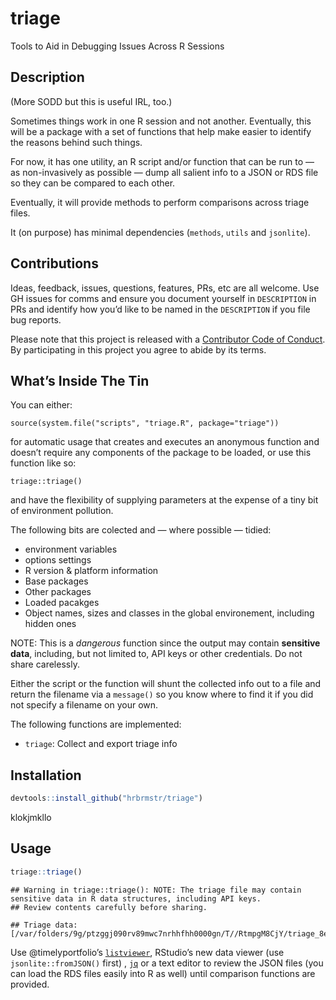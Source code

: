 
# triage

Tools to Aid in Debugging Issues Across R Sessions

## Description

(More SODD but this is useful IRL, too.)

Sometimes things work in one R session and not another. Eventually, this
will be a package with a set of functions that help make easier to
identify the reasons behind such things.

For now, it has one utility, an R script and/or function that can be run
to — as non-invasively as possible — dump all salient info to a JSON or
RDS file so they can be compared to each other.

Eventually, it will provide methods to perform comparisons across triage
files.

It (on purpose) has minimal dependencies (`methods`, `utils` and
`jsonlite`).

## Contributions

Ideas, feedback, issues, questions, features, PRs, etc are all welcome.
Use GH issues for comms and ensure you document yourself in
`DESCRIPTION` in PRs and identify how you’d like to be named in the
`DESCRIPTION` if you file bug reports.

Please note that this project is released with a [Contributor Code of
Conduct](CONDUCT.md). By participating in this project you agree to
abide by its terms.

## What’s Inside The Tin

You can either:

    source(system.file("scripts", "triage.R", package="triage"))

for automatic usage that creates and executes an anonymous function and
doesn’t require any components of the package to be loaded, or use this
function like so:

    triage::triage()

and have the flexibility of supplying parameters at the expense of a
tiny bit of environment pollution.

The following bits are colected and — where possible — tidied:

  - environment variables
  - options settings
  - R version & platform information
  - Base packages
  - Other packages
  - Loaded pacakges
  - Object names, sizes and classes in the global environement,
    including hidden ones

NOTE: This is a *dangerous* function since the output may contain
**sensitive data**, including, but not limited to, API keys or other
credentials. Do not share carelessly.

Either the script or the function will shunt the collected info out to a
file and return the filename via a `message()` so you know where to find
it if you did not specify a filename on your own.

The following functions are implemented:

  - `triage`: Collect and export triage
    info

## Installation

``` r
devtools::install_github("hrbrmstr/triage")
```

klokjmkllo

## Usage

``` r
triage::triage()
```

    ## Warning in triage::triage(): NOTE: The triage file may contain sensitive data in R data structures, including API keys.
    ## Review contents carefully before sharing.

    ## Triage data: [/var/folders/9g/ptzggj090rv89mwc7nrhhfhh0000gn/T//RtmpgM8CjY/triage_8ecb36c0c57a.json]

Use @timelyportfolio’s
[`listviewer`](https://github.com/timelyportfolio/listviewer), RStudio’s
new data viewer (use `jsonlite::fromJSON()` first) ,
[`jq`](https://stedolan.github.io/jq/) or a text editor to review the
JSON files (you can load the RDS files easily into R as well) until
comparison functions are provided.
